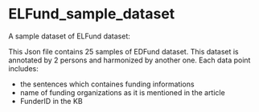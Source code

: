 # ELFund_sample_dataset
A sample dataset of ELFund dataset:

This Json file contains 25 samples of EDFund dataset. This dataset is annotated by 2 persons and harmonized by another one.
Each data point includes:
  - the sentences which containes funding informations
  - name of funding organizations as it is mentioned in the article
  - FunderID in the KB
